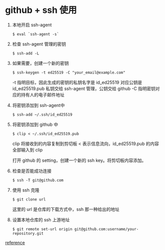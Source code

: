 # github + ssh 使用
1. 本地开启 ssh-agent
	```shell
	$ eval `ssh-agent -s`
	```

2. 检查 ssh-agent 管理的密钥
	```shell
	$ ssh-add -L
	```
3. 如果需要，创建一个新的密钥
	```shell
	$ ssh-keygen -t ed25519 -C "your_email@example.com"
	```
	-t 指明目标，因此生成的密钥的私钥名字是 id_ed25519 对应公钥是 id_ed25519.pub
		私钥交给 ssh-agent 管理，公钥交给 github
	-C 指明密钥对应的持有人的电子邮件地址
4. 将密钥添加到 ssh-agent中
	```shell
	$ ssh-add ~/.ssh/id_ed25519
	```
5. 将密钥添加到 github 中
	```shell
	$ clip < ~/.ssh/id_ed25519.pub
	```
	clip 将接收到的内容复制到剪切板
	< 表示信息流向，id_ed25519.pub 的内容全部输入到 clip

	打开 github 的 setting，创建一个新的 ssh key。将剪切板内容添加。
6. 检查是否能成功连接
	```shell
	$ ssh -T git@github.com
	```
7. 使用 ssh 克隆
	```shell
	$ git clone url
	```
	这里的 url 是仓库的下载方式中，ssh 那一种给出的地址
8. 设置本地仓库的 ssh 上游地址
	```shell
	$ git remote set-url origin git@github.com:username/your-repository.git
	```
	
[reference](https://gist.github.com/xirixiz/b6b0c6f4917ce17a90e00f9b60566278)

